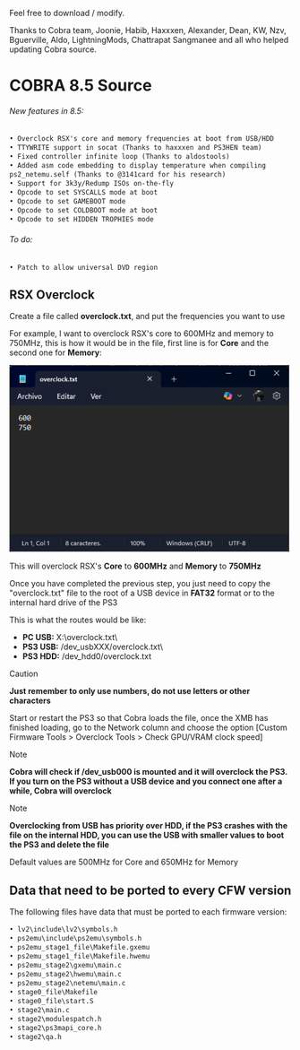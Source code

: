 Feel free to download / modify.

Thanks to Cobra team, Joonie, Habib, Haxxxen, Alexander, Dean, KW, Nzv, Bguerville, Aldo, LightningMods, Chattrapat Sangmanee and all who helped updating Cobra source.

# COBRA 8.5 Source

###### New features in 8.5:
    • Overclock RSX's core and memory frequencies at boot from USB/HDD
    • TTYWRITE support in socat (Thanks to haxxxen and PS3HEN team)
    • Fixed controller infinite loop (Thanks to aldostools)
    • Added asm code embedding to display temperature when compiling ps2_netemu.self (Thanks to @3141card for his research)
    • Support for 3k3y/Redump ISOs on-the-fly  
    • Opcode to set SYSCALLS mode at boot
    • Opcode to set GAMEBOOT mode
    • Opcode to set COLDBOOT mode at boot
    • Opcode to set HIDDEN TROPHIES mode
    
###### To do:
    • Patch to allow universal DVD region

## RSX Overclock
Create a file called **overclock.txt**, and put the frequencies you want to use

For example, I want to overclock RSX's core to 600MHz and memory to 750MHz, this is how it would be in the file, first line is for **Core** and the second one for **Memory**:

<img src="https://raw.githubusercontent.com/Evilnat/Cobra-PS3/master/overclock.png" width="500">

This will overclock RSX's **Core** to **600MHz** and **Memory** to **750MHz**

Once you have completed the previous step, you just need to copy the "overclock.txt" file to the root of a USB device in **FAT32** format or to the internal hard drive of the PS3

This is what the routes would be like:

- **PC USB:**  X:\overclock.txt\
- **PS3 USB:** /dev_usbXXX/overclock.txt\
- **PS3 HDD:** /dev_hdd0/overclock.txt

> [!CAUTION]
> **Just remember to only use numbers, do not use letters or other characters**

Start or restart the PS3 so that Cobra loads the file, once the XMB has finished loading, go to the Network column and choose the option [Custom Firmware Tools > Overclock Tools > Check GPU/VRAM clock speed]

> [!NOTE]
> **Cobra will check if /dev_usb000 is mounted and it will overclock the PS3. If you turn on the PS3 without a USB device and  you connect one after a while, Cobra will overclock**

>[!NOTE]
> **Overclocking from USB has priority over HDD, if the PS3 crashes with the file on the internal HDD, you can use the USB with smaller values ​​to boot the PS3 and delete the file**

Default values are 500MHz for Core and 650MHz for Memory

## Data that need to be ported to every CFW version

The following files have data that must be ported to each firmware version:

    • lv2\include\lv2\symbols.h
    • ps2emu\include\ps2emu\symbols.h
    • ps2emu_stage1_file\Makefile.gxemu
    • ps2emu_stage1_file\Makefile.hwemu
    • ps2emu_stage2\gxemu\main.c
    • ps2emu_stage2\hwemu\main.c
    • ps2emu_stage2\netemu\main.c
    • stage0_file\Makefile
    • stage0_file\start.S
    • stage2\main.c
    • stage2\modulespatch.h
    • stage2\ps3mapi_core.h
    • stage2\qa.h
